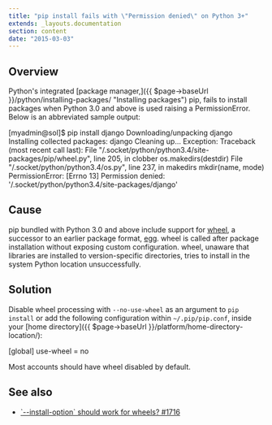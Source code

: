 ```yaml
---
title: "pip install fails with \"Permission denied\" on Python 3+"
extends: _layouts.documentation
section: content
date: "2015-03-03"
---
```


## Overview

Python's integrated [package manager,]({{ $page->baseUrl }}/python/installing-packages/ "Installing packages") pip, fails to install packages when Python 3.0 and above is used raising a PermissionError. Below is an abbreviated sample output:

\[myadmin@sol\]$ pip install django
Downloading/unpacking django
Installing collected packages: django
Cleaning up...
Exception:
Traceback (most recent call last):
 File "/.socket/python/python3.4/site-packages/pip/wheel.py", line 205, in clobber
 os.makedirs(destdir)
 File "/.socket/python/python3.4/os.py", line 237, in makedirs
 mkdir(name, mode)
PermissionError: \[Errno 13\] Permission denied: '/.socket/python/python3.4/site-packages/django'

## Cause

pip bundled with Python 3.0 and above include support for [wheel](https://wheel.readthedocs.org/en/latest/), a successor to an earlier package format, [egg](http://pythonhosted.org/setuptools/formats.html). wheel is called after package installation without exposing custom configuration. wheel, unaware that libraries are installed to version-specific directories, tries to install in the system Python location unsuccessfully.

## Solution

Disable wheel processing with `--no-use-wheel` as an argument to `pip install` or add the following configuration within `~/.pip/pip.conf`, inside your [home directory]({{ $page->baseUrl }}/platform/home-directory-location/):

\[global\]
use-wheel = no

Most accounts should have wheel disabled by default.

## See also

- [\`--install-option\` should work for wheels? #1716](https://github.com/pypa/pip/issues/1716)
